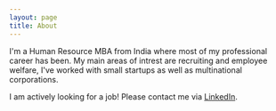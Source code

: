 ```yaml
---
layout: page
title: About
---
```

I'm a Human Resource MBA from India where most of my professional career has been. My main areas of intrest are recruiting and employee welfare, I've worked with small startups as well as multinational corporations.

<p class="available">
  I am actively looking for a job! Please contact me via <a href="https://www.linkedin.com/in/pratibhadutta">LinkedIn</a>.
</p>
